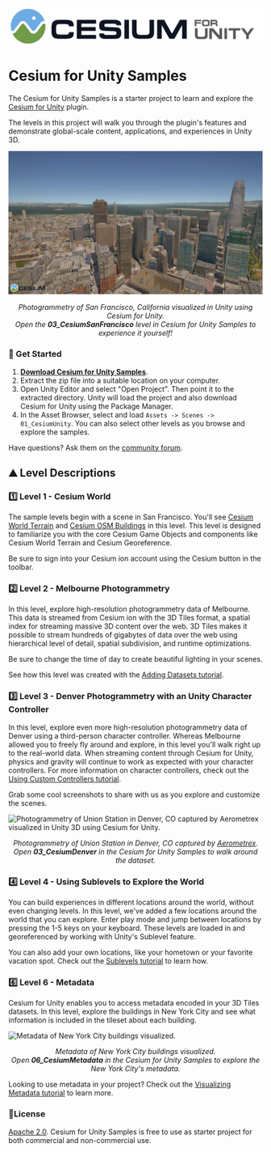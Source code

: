 [![Cesium for Unity Logo](Assets/Cesium_for_Unity-Logo-WhiteBGH.jpg)](https://cesium.com/)

# Cesium for Unity Samples

The Cesium for Unity Samples is a starter project to learn and explore the [Cesium for Unity](https://cesium.com/platform/cesium-unity?utm_source=cesium-unreal&utm_medium=github&utm_campaign=unreal) plugin.

The levels in this project will walk you through the plugin's features and demonstrate global-scale content, applications, and experiences in Unity 3D.

![Aerometrex Photogrammetry of San Francisco in Cesium for Unity](Assets/Cesium_for_Unity-SanFrancisco.jpg)
*<p align="center">Photogrammetry of San Francisco, California visualized in Unity using Cesium for Unity.<br>Open the <b>03_CesiumSanFrancisco</b> level in Cesium for Unity Samples to experience it yourself!</p>*

### :rocket: Get Started

1. **[Download Cesium for Unity Samples](https://github.com/CesiumGS/cesium-unity-samples/releases)**.
2. Extract the zip file into a suitable location on your computer.
3. Open Unity Editor and select "Open Project". Then point it to the extracted directory. Unity will load the project and also download Cesium for Unity using the Package Manager.
4. In the Asset Browser, select and load `Assets -> Scenes -> 01_CesiumUnity`. You can also select other levels as you browse and explore the samples.

Have questions? Ask them on the [community forum](https://community.cesium.com).

## :mountain: Level Descriptions

### :one: Level 1 - Cesium World

The sample levels begin with a scene in San Francisco. You'll see [Cesium World Terrain](https://cesium.com/platform/cesium-ion/content/cesium-world-terrain/) and [Cesium OSM Buildings](https://cesium.com/platform/cesium-ion/content/cesium-osm-buildings/) in this level. This level is designed to familiarize you with the core Cesium Game Objects and components like Cesium World Terrain and Cesium Georeference.

Be sure to sign into your Cesium ion account using the Cesium button in the toolbar.

### :two: Level 2 - Melbourne Photogrammetry

In this level, explore high-resolution photogrammetry data of Melbourne. This data is streamed from Cesium ion with the 3D Tiles format, a spatial index for streaming massive 3D content over the web. 3D Tiles makes it possible to stream hundreds of gigabytes of data over the web using hierarchical level of detail, spatial subdivision, and runtime optimizations.

Be sure to change the time of day to create beautiful lighting in your scenes.

See how this level was created with the [Adding Datasets tutorial](https://cesium.com/learn/unreal/unreal-datasets/).

### :three: Level 3 - Denver Photogrammetry with an Unity Character Controller

In this level, explore even more high-resolution photogrammetry data of Denver using a third-person character controller. Whereas Melbourne allowed you to freely fly around and explore, in this level you'll walk right up to the real-world data. When streaming content through Cesium for Unity, physics and gravity will continue to work as expected with your character controllers. For more information on character controllers, check out the [Using Custom Controllers tutorial](https://cesium.com/learn/unreal/unreal-custom-controllers/).

Grab some cool screenshots to share with us as you explore and customize the scenes.

![Photogrammetry of Union Station in Denver, CO captured by [Aerometrex](https://aerometrex.com.au/) visualized in Unity 3D using Cesium for Unity.](Images/aerometrex-denver.jpg)
*<p align="center">Photogrammetry of Union Station in Denver, CO captured by [Aerometrex](https://aerometrex.com.au/).<br>Open <b>03_CesiumDenver</b> in the Cesium for Unity Samples to walk around the dataset.</p>*

### :four: Level 4 - Using Sublevels to Explore the World

You can build experiences in different locations around the world, without even changing levels. In this level, we've added a few locations around the world that you can explore. Enter play mode and jump between locations by pressing the 1-5 keys on your keyboard. These levels are loaded in and georeferenced by working with Unity's Sublevel feature.

You can also add your own locations, like your hometown or your favorite vacation spot. Check out the [Sublevels tutorial](https://cesium.com/learn/unreal/unreal-sublevels/) to learn how.

### :six: Level 6 - Metadata

Cesium for Unity enables you to access metadata encoded in your 3D Tiles datasets. In this level, explore the buildings in New York City and see what information is included in the tileset about each building.

![Metadata of New York City buildings visualized.](Images/metadata.JPG)
*<p align="center">Metadata of New York City buildings visualized.<br>Open <b>06_CesiumMetadata</b> in the Cesium for Unity Samples to explore the New York City's metadata.</p>*

Looking to use metadata in your project? Check out the [Visualizing Metadata tutorial](https://cesium.com/learn/unreal/unreal-visualize-metadata/) to learn more.

### :green_book:License

[Apache 2.0](http://www.apache.org/licenses/LICENSE-2.0.html). Cesium for Unity Samples is free to use as starter project for both commercial and non-commercial use.
